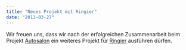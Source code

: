 ```yaml
---
title: "Neues Projekt mit Ringier"
date: "2013-03-27"
---
```


Wir freuen uns, dass wir nach der erfolgreichen Zusammenarbeit beim Projekt [Autosalon](http://simplificator.com/de/referenzen/autosalon-digital-publishing-in-modernen-browsern-auf-basis-eines-cms/) ein weiteres Projekt für [Ringier](http://www.ringier.com/en) ausführen dürfen.

